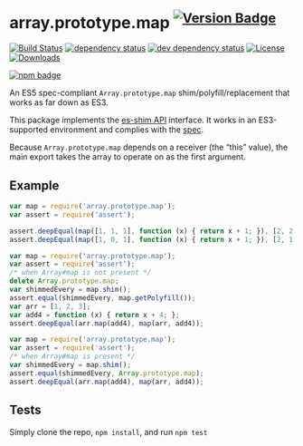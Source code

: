 # array.prototype.map <sup>[![Version Badge][npm-version-svg]][package-url]</sup>

[![Build Status][travis-svg]][travis-url]
[![dependency status][deps-svg]][deps-url]
[![dev dependency status][dev-deps-svg]][dev-deps-url]
[![License][license-image]][license-url]
[![Downloads][downloads-image]][downloads-url]

[![npm badge][npm-badge-png]][package-url]

An ES5 spec-compliant `Array.prototype.map` shim/polyfill/replacement that works as far down as ES3.

This package implements the [es-shim API](https://github.com/es-shims/api) interface. It works in an ES3-supported environment and complies with the [spec](http://www.ecma-international.org/ecma-262/5.1/).

Because `Array.prototype.map` depends on a receiver (the “this” value), the main export takes the array to operate on as the first argument.

## Example

```js
var map = require('array.prototype.map');
var assert = require('assert');

assert.deepEqual(map([1, 1, 1], function (x) { return x + 1; }), [2, 2, 2]);
assert.deepEqual(map([1, 0, 1], function (x) { return x + 1; }), [2, 1, 2]);
```

```js
var map = require('array.prototype.map');
var assert = require('assert');
/* when Array#map is not present */
delete Array.prototype.map;
var shimmedEvery = map.shim();
assert.equal(shimmedEvery, map.getPolyfill());
var arr = [1, 2, 3];
var add4 = function (x) { return x + 4; };
assert.deepEqual(arr.map(add4), map(arr, add4));
```

```js
var map = require('array.prototype.map');
var assert = require('assert');
/* when Array#map is present */
var shimmedEvery = map.shim();
assert.equal(shimmedEvery, Array.prototype.map);
assert.deepEqual(arr.map(add4), map(arr, add4));
```

## Tests
Simply clone the repo, `npm install`, and run `npm test`

[package-url]: https://npmjs.org/package/array.prototype.map
[npm-version-svg]: http://versionbadg.es/es-shims/Array.prototype.map.svg
[travis-svg]: https://travis-ci.org/es-shims/Array.prototype.map.svg
[travis-url]: https://travis-ci.org/es-shims/Array.prototype.map
[deps-svg]: https://david-dm.org/es-shims/Array.prototype.map.svg
[deps-url]: https://david-dm.org/es-shims/Array.prototype.map
[dev-deps-svg]: https://david-dm.org/es-shims/Array.prototype.map/dev-status.svg
[dev-deps-url]: https://david-dm.org/es-shims/Array.prototype.map#info=devDependencies
[npm-badge-png]: https://nodei.co/npm/array.prototype.map.png?downloads=true&stars=true
[license-image]: http://img.shields.io/npm/l/array.prototype.map.svg
[license-url]: LICENSE
[downloads-image]: http://img.shields.io/npm/dm/array.prototype.map.svg
[downloads-url]: http://npm-stat.com/charts.html?package=array.prototype.map
